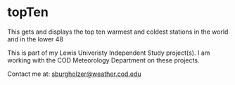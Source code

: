 # topTen
This gets and displays the top ten warmest and coldest stations in the world and in the lower 48

This is part of my Lewis Univeristy Independent Study project(s). I am working with the COD Meteorology Department on these projects.

Contact me at: sburgholzer@weather.cod.edu

